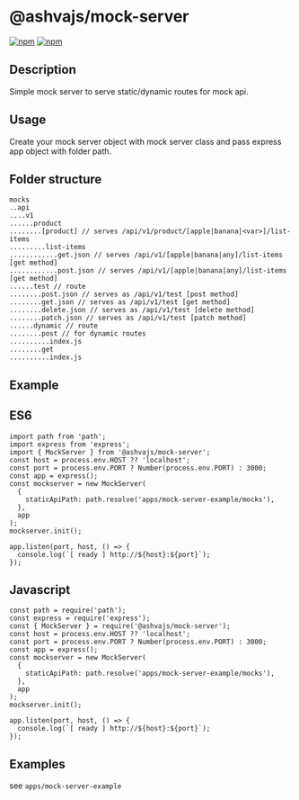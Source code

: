 # @ashvajs/mock-server

[![npm](https://img.shields.io/npm/dm/@ashvajs/mock-server.svg)](https://www.npmjs.com/package/@ashvajs/mock-server)
[![npm](https://img.shields.io/npm/v/@ashvajs/mock-server.svg)](https://www.npmjs.com/package/@ashvajs/mock-server)

## Description
Simple mock server to serve static/dynamic routes for mock api.


## Usage

Create your mock server object with mock server class and pass express app object with folder path.

## Folder structure
```
mocks
..api
....v1
......product
........[product] // serves /api/v1/product/[apple|banana|<var>]/list-items
.........list-items
............get.json // serves /api/v1/[apple|banana|any]/list-items [get method]
............post.json // serves /api/v1/[apple|banana|any]/list-items [get method]
......test // route
........post.json // serves as /api/v1/test [post method]
........get.json // serves as /api/v1/test [get method]
........delete.json // serves as /api/v1/test [delete method]
........patch.json // serves as /api/v1/test [patch method]
......dynamic // route
........post // for dynamic routes
..........index.js 
........get
..........index.js
```

## Example

## ES6
```
import path from 'path';
import express from 'express';
import { MockServer } from '@ashvajs/mock-server';
const host = process.env.HOST ?? 'localhost';
const port = process.env.PORT ? Number(process.env.PORT) : 3000;
const app = express();
const mockserver = new MockServer(
  {
    staticApiPath: path.resolve('apps/mock-server-example/mocks'),
  },
  app
);
mockserver.init();

app.listen(port, host, () => {
  console.log(`[ ready ] http://${host}:${port}`);
});

```

## Javascript
```
const path = require('path');
const express = require('express');
const { MockServer } = require('@ashvajs/mock-server');
const host = process.env.HOST ?? 'localhost';
const port = process.env.PORT ? Number(process.env.PORT) : 3000;
const app = express();
const mockserver = new MockServer(
  {
    staticApiPath: path.resolve('apps/mock-server-example/mocks'),
  },
  app
);
mockserver.init();

app.listen(port, host, () => {
  console.log(`[ ready ] http://${host}:${port}`);
});

```


## Examples
see `apps/mock-server-example`
